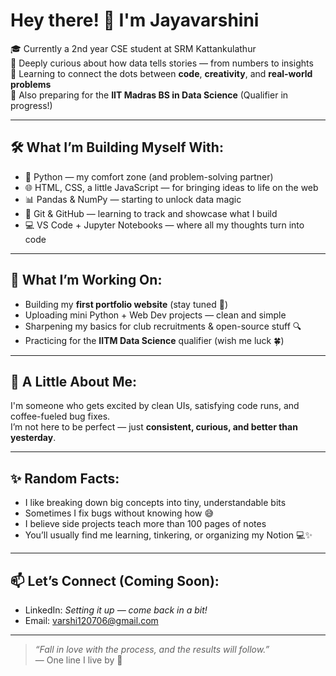 # Hey there! 👋 I'm Jayavarshini

🎓 Currently a 2nd year CSE student at SRM Kattankulathur  
🔬 Deeply curious about how data tells stories — from numbers to insights  
🧠 Learning to connect the dots between **code**, **creativity**, and **real-world problems**  
📘 Also preparing for the **IIT Madras BS in Data Science** (Qualifier in progress!)

---

## 🛠️ What I’m Building Myself With:
- 🐍 Python — my comfort zone (and problem-solving partner)
- 🌐 HTML, CSS, a little JavaScript — for bringing ideas to life on the web
- 📊 Pandas & NumPy — starting to unlock data magic
- 🧰 Git & GitHub — learning to track and showcase what I build
- 💻 VS Code + Jupyter Notebooks — where all my thoughts turn into code

---

## 🚀 What I’m Working On:
- Building my **first portfolio website** (stay tuned 👀)
- Uploading mini Python + Web Dev projects — clean and simple
- Sharpening my basics for club recruitments & open-source stuff 🔍
- Practicing for the **IITM Data Science** qualifier (wish me luck 🍀)

---

## 💬 A Little About Me:
I'm someone who gets excited by clean UIs, satisfying code runs, and coffee-fueled bug fixes.  
I’m not here to be perfect — just **consistent, curious, and better than yesterday**.

---

## ✨ Random Facts:
- I like breaking down big concepts into tiny, understandable bits  
- Sometimes I fix bugs without knowing how 😅  
- I believe side projects teach more than 100 pages of notes  
- You’ll usually find me learning, tinkering, or organizing my Notion 💻✨

---

## 📫 Let’s Connect (Coming Soon):
- LinkedIn: *Setting it up — come back in a bit!*  
- Email: varshi120706@gmail.com

---

> *“Fall in love with the process, and the results will follow.”*  
> — One line I live by 💙
